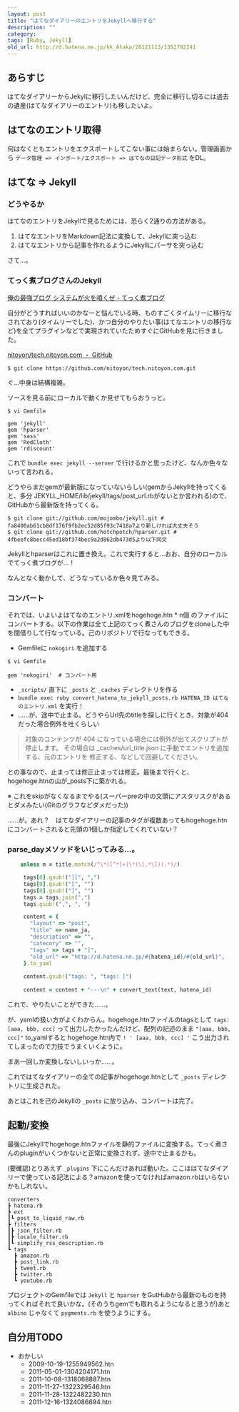 ```yaml
---
layout: post
title: "はてなダイアリーのエントリをJekyllへ移行する"
description: ""
category: 
tags: [Ruby, Jekyll]
old_url: http://d.hatena.ne.jp/kk_Ataka/20121113/1352792241
---
```


## あらすじ

はてなダイアリーからJekylに移行したいんだけど、完全に移行し切るには過去の遺産(はてなダイアリーのエントリ)も移したいよ。

## はてなのエントリ取得

何はなくともエントリをエクスポートしてこない事には始まらない。管理画面から `データ管理 => インポート/エクスポート => はてなの日記データ形式` をDL。

## はてな => Jekyll

### どうやるか

はてなのエントリをJekyllで見るためには、恐らく2通りの方法がある。

1. はてなエントリをMarkdown記法に変換して、Jekyllに突っ込む
1. はてなエントリから記事を作れるようにJekyllにパーサを突っ込む

さて…。

### てっく煮ブログさんのJekyll

[俺の最強ブログ システムが火を噴くぜ - てっく煮ブログ](http://tech.nitoyon.com/ja/blog/2012/09/20/moved-completed/)

自分がどうすればいいのかなーと悩んでいる時、ものすごくタイムリーに移行なされており(タイムリーでした)、かつ自分のやりたい事(はてなエントリの移行など)を全てプラグインなどで実現されていたためすぐにGitHubを見に行きました。

[nitoyon/tech.nitoyon.com ・ GitHub](https://github.com/nitoyon/tech.nitoyon.com)

```console
$ git clone https://github.com/nitoyon/tech.nitoyon.com.git
```

ぐ…中身は結構複雑。

ソースを見る前にローカルで動くか見せてもらおうっと。

```console
$ vi Gemfile

gem 'jekyll'
gem 'hparser'
gem 'sass'
gem 'RedCloth'
gem 'rdiscount'
```
    
これで `bundle exec jekyll --server` で行けるかと思ったけど、なんか色々ないって言われる。

どうやらまだgemが最新版になっていないらしい(gemからJekyllを持ってくると、多分 JEKYLL_HOME/lib/jekyll/tags/post_url.rbがないとか言われる)ので、GitHubから最新版を持ってくる。

```console
$ git clone git://github.com/mojombo/jekyll.git # fa8400ab61cb8df176f9fb2ec52d85f93c7418a7より新しければ大丈夫そう
$ git clone git://github.com/hotchpotch/hparser.git # 4fbeefc8becc45ed18bf374bec9a2d862db473d5より以下同文
```

Jekyllとhparserはこれに置き換え。これで実行すると…おお、自分のローカルでてっく煮ブログが…！

なんとなく動かして、どうなっているか色々見てみる。

### コンバート

それでは、いよいよはてなのエントリ.xmlをhogehoge.htn * n個 のファイルにコンバートする。以下の作業は全て上記のてっく煮さんのブログをcloneした中を間借りして行なっている。己のリポジトリで行なってもできる。

- Gemfileに `nokogiri` を追加する

```console
$ vi Gemfile

gem 'nokogiri'  # コンバート用
```

- `_scripts/` 直下に `_posts` と `_caches` ディレクトリを作る
- `bundle exec ruby convert_hatena_to_jekyll_posts.rb HATENA_ID はてなのエントリ.xml` を実行！
- ……が、途中で止まる。どうやらUrl先のtitleを探しに行くとき、対象が404だった場合例外を吐くらしい

> 対象のコンテンツが 404 になっている場合には例外が出てスクリプトが停止します。
> その場合は _caches/url_title.json に手動でエントリを追加する、元のエントリを
> 修正する、などして回避してください。

との事なので、止まっては修正止まっては修正。最後まで行くと、hogehoge.htnの山が_posts下に築かれる。

※ これをskipがなくなるまでやる(スーパーpreの中の文頭にアスタリスクがあるとダメみたい(Gitのグラフなどダメだった))

……が。あれ？　はてなダイアリーの記事のタグが複数あってもhogehoge.htnにコンバートされると先頭の1個しか指定してくれていない？

### parse_dayメソッドをいじってみる…。

```ruby
    unless m = title.match(/^\*([^*]+)\*(\[.*\])(.*)/)
```

```ruby
     tags[0].gsub!("][", ",")
     tags[0].gsub!("[", "")
     tags[0].gsub!("]", "")
     tags = tags.join(",")
     tags.gsub!(",", ", ")

     content = {
       "layout" => "post", 
       "title" => name_ja,
       "description" => "",
       "catecory" => "",
       "tags" => tags + "]",
       "old_url" => "http://d.hatena.ne.jp/#{hatena_id}/#{old_url}",
     }.to_yaml
     
     content.gsub!("tags: ", "tags: [")
     
     content = content + "---\n" + convert_text(text, hatena_id)
```

これで、やりたいことができた……。

が、yamlの扱い方がよくわからん。hogehoge.htnファイルのtagsとして `tags: [aaa, bbb, ccc]` って出力したかったんだけど、配列の記述のまま `"[aaa, bbb, ccc]"` to_yamlすると hogehoge.htn内で `! ' [aaa, bbb, ccc] '` こう出力されてしまったので力技でうまくいくように。

まあ一回しか変換しないしいっか……。

これではてなダイアリーの全ての記事がhogehoge.htnとして `_posts` ディレクトリに生成された。

あとはこれを己のJekyllの `_posts` に放り込み、コンバートは完了。

## 起動/変換

最後にJekyllでhogehoge.htnファイルを静的ファイルに変換する。てっく煮さんのpluginがいくつかないと正常に変換されず、途中で止まるかも。

(要確認)とりあえず `_plugins` 下にこんだけあれば動いた。ここははてなダイアリーで使っている記法による？amazonを使ってなければamazon.rbはいらないかもしれない。

    converters
    ┣ hatena.rb
    ┣ ext
    ┃┗ post_to_liquid_raw.rb
    ┣ filters
    ┃┣ json_filter.rb
    ┃┣ locale_filter.rb
    ┃┗ simplify_rss_description.rb
    ┗ tags
      ┣ amazon.rb
      ┣ post_link.rb
      ┣ tweet.rb
      ┣ twitter.rb
      ┗ youtube.rb

プロジェクトのGemfileでは `Jekyll` と `hparser` をGutHubから最新のものを持ってくればそれで良いかな。(そのうちgemでも取れるようになると思うが)あと `albino` じゃなくて `pygments.rb` を使うようにする。

## 自分用TODO

- おかしい
  - 2009-10-19-1255949562.htn
  - 2011-05-01-1304204171.htn
  - 2011-10-08-1318068887.htn
  - 2011-11-27-1322329546.htn
  - 2011-11-28-1322482230.htn
  - 2011-12-16-1324086694.htn
